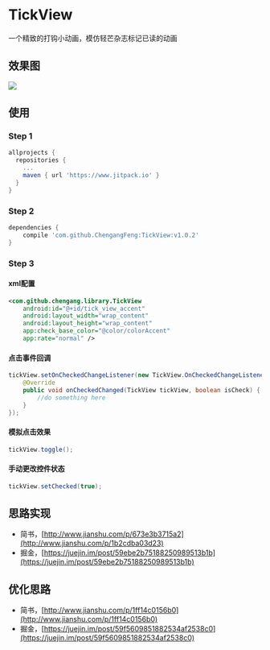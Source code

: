 # TickView
一个精致的打钩小动画，模仿轻芒杂志标记已读的动画


## 效果图
![](https://github.com/ChengangFeng/TickView/blob/master/art/tick_view_animation.gif)

## 使用

### Step 1
``` gradle
allprojects {
  repositories {
    ...
    maven { url 'https://www.jitpack.io' }
  }
}
```

### Step 2
``` gradle
dependencies {
    compile 'com.github.ChengangFeng:TickView:v1.0.2'
}
```

### Step 3

#### xml配置
``` xml
<com.github.chengang.library.TickView
    android:id="@+id/tick_view_accent"
    android:layout_width="wrap_content"
    android:layout_height="wrap_content"
    app:check_base_color="@color/colorAccent"
    app:rate="normal" />
```

#### 点击事件回调
``` java
tickView.setOnCheckedChangeListener(new TickView.OnCheckedChangeListener() {
    @Override
    public void onCheckedChanged(TickView tickView, boolean isCheck) {
        //do something here
    }
});
```

#### 模拟点击效果
``` java
tickView.toggle();
```

#### 手动更改控件状态
``` java
tickView.setChecked(true);
```

## 思路实现
* 简书，[http://www.jianshu.com/p/673e3b3715a2](http://www.jianshu.com/p/1b2cdba03d23)
* 掘金，[https://juejin.im/post/59ebe2b75188250989513b1b](https://juejin.im/post/59ebe2b75188250989513b1b)

## 优化思路
* 简书，[http://www.jianshu.com/p/1ff14c0156b0](http://www.jianshu.com/p/1ff14c0156b0)
* 掘金，[https://juejin.im/post/59f5609851882534af2538c0](https://juejin.im/post/59f5609851882534af2538c0)
